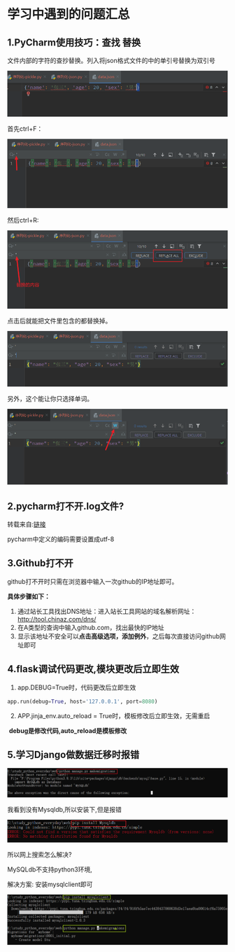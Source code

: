# 学习中遇到的问题汇总

## 1.PyCharm使用技巧：查找 替换

文件内部的字符的查抄替换。列入将json格式文件的中的单引号替换为双引号

![](其他问题汇总.assets/1.png)

首先ctrl+F：

![](其他问题汇总.assets/2.png)

然后ctrl+R:

![](其他问题汇总.assets/3.png)

点击后就能把文件里包含的都替换掉。

![](其他问题汇总.assets/4.png)

另外，这个能让你只选择单词。

![](其他问题汇总.assets/5.png)

## 2.pycharm打不开.log文件?

转载来自:[链接](https://blog.csdn.net/weixin_44780625/article/details/118068491)

pycharm中定义的编码需要设置成utf-8

## 3.Github打不开

github打不开时只需在浏览器中输入一次github的IP地址即可。 

**具体步骤如下：**

1. 通过站长工具找出DNS地址：进入站长工具网站的域名解析网址：http://tool.chinaz.com/dns/ 
2. 在A类型的查询中输入github.com，找出最快的IP地址
3. 显示该地址不安全可以**点击高级选项，添加例外**，之后每次直接访问github网址即可

## 4.flask调试代码更改,模块更改后立即生效

1. app.DEBUG=True时，代码更改后立即生效

```python
app.run(debug=True, host='127.0.0.1', port=8080)
```

2. APP.jinja_env.auto_reload = True时，模板修改后立即生效，无需重启

​	**debug是修改代码,auto_reload是模板修改**

## 5.学习Django做数据迁移时报错

![](其他问题汇总.assets/数据库迁移.png)

我看到没有Mysqldb,所以安装下,但是报错

![](其他问题汇总.assets/安装mysqldb.png)

所以网上搜索怎么解决?

MySQLdb不支持python3环境,

解决方案: 安装mysqlclient即可

![](其他问题汇总.assets/安装mysqlclient.png)

